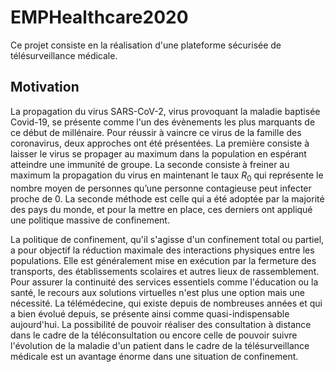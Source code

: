 # EMPHealthcare2020
Ce projet consiste en la réalisation d'une plateforme sécurisée de télésurveillance médicale.

## Motivation
La propagation du virus SARS-CoV-2, virus provoquant la maladie baptisée Covid-19, se présente comme l'un des évènements les plus marquants de ce début de millénaire. Pour réussir à vaincre ce virus de la famille des coronavirus, deux approches ont été présentées. La première consiste à laisser le virus se propager au maximum dans la population en espérant atteindre une immunité de groupe. La seconde consiste à freiner au maximum la propagation du virus en maintenant le taux $R_0$ qui représente le nombre moyen de personnes qu’une personne contagieuse peut infecter proche de 0. La seconde méthode est celle qui a été adoptée par la majorité des pays du monde, et pour la mettre en place, ces derniers ont appliqué une politique massive  de confinement.

La politique de confinement, qu'il s'agisse d'un confinement total ou partiel, a pour objectif la réduction maximale des interactions physiques entre les populations. Elle est généralement mise en exécution par la fermeture des transports, des établissements scolaires et autres lieux de rassemblement. Pour assurer la continuité des services essentiels comme l'éducation ou la santé, le recours aux solutions virtuelles n'est plus une option mais une nécessité. La télémédecine, qui existe depuis de nombreuses années et qui a bien évolué depuis, se présente ainsi comme quasi-indispensable aujourd'hui. La possibilité de pouvoir réaliser des consultation à distance dans le cadre de la téléconsultation ou encore celle de pouvoir suivre l'évolution de la maladie d'un patient dans le cadre de la télésurveillance médicale est un avantage énorme dans une situation de confinement.
